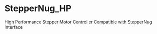 StepperNug_HP
=============

High Performance Stepper Motor Controller Compatible with StepperNug Interface